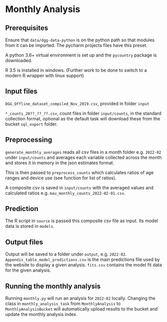 # Monthly Analysis
## Prerequisites
Ensure that `data/dgg-data-python` is on the python path so that modules from it can be imported.
The pycharm projects files have this preset.

A python 3.6+ virtual environment is set up and the `pycountry` package is downloaded.

R 3.5 is installed in windows. (Further work to be done to switch to a modern R wrapper with linux support)

## Input files
`DGG_Offline_dataset_compiled_Nov_2019.csv`, provided in folder `input`

`*_counts_20??_??_??.csv`, count files in folder `input/counts`, in the standard collection format, optional as the default task will download these from the bucket `sql_export` folder.

## Preprocessing
`generate_monthly_averages` reads all csv files in a month folder e.g. `2022-02` under `input/counts` and averages each variable collected across the month and stores it in memory in the json estimates format.

This is then passed to `preprocess_counts` which calculates ratios of age ranges and device use (see function for list of ratios).

A composite csv is saved in `input/counts` with the averaged values and calculated ratios e.g. `mau_monthly_counts_2022-02-01.csv`.

## Prediction
The R script in `source` is passed this composite csv file as input. Its model data is stored in `models`.

## Output files
Output will be saved to a folder under `output`, e.g. `2022-02`.
`Appendix_table_model_predictions.csv` is the main predictions file used by the website to display a given analysis.
`fits.csv` contains the model fit data for the given analysis.

## Running the monthly analysis
Running `monthly.py` will run an analysis for `2022-02` locally. Changing the class in `monthly_analysis_task` from `MonthlyAnalysis` to `MonthlyAnalysisBucket` will automatically upload results to the bucket and update the monthly analysis index.
